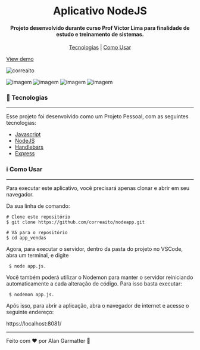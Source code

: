 <h1 align="center">Aplicativo NodeJS</h1>
<h4 align="center">Projeto desenvolvido durante curso Prof Victor Lima para finalidade de estudo e treinamento de sistemas.</h4>

<p align="center">
<a href="#tecnologias"> Tecnologias</a> | <a href="#informacao-uso">Como Usar</a>
</p>

[View demo](https://rocky-peak-10686.herokuapp.com/)

<p align="left"> <img src="https://komarev.com/ghpvc/?username=correaito&label=Project%20views&color=0e75b6&style=flat" alt="correaito" /> </p>

![imagem](https://img.shields.io/badge/-Javascript-yellow) ![imagem](https://img.shields.io/badge/-NodeJS-green) ![imagem](https://img.shields.io/badge/-Handlebars-orange) ![imagem](https://img.shields.io/badge/-Express-black)

<a id="tecnologias" class="anchor"></a>
### :rocket:  Tecnologias

------------
Esse projeto foi desenvolvido como um Projeto Pessoal, com as seguintes tecnologias:

- [Javascript](https://developer.mozilla.org/pt-BR/docs/Web/JavaScript "Heading link")
- [NodeJS](https://nodejs.org/en/ "Heading link")
- [Handlebars](https://handlebarsjs.com/ "Heading link")
- [Express](https://expressjs.com/ "Heading link")


<a id="informacao-uso" class="anchor"></a>
### :information_source:  Como Usar
------------
Para executar este aplicativo, você precisará apenas clonar e abrir em seu navegador. 

Da sua linha de comando:

    # Clone este repositório
    $ git clone https://github.com/correaito/nodeapp.git
    
    # Vá para o repositório
    $ cd app_vendas
    
Agora, para executar o servidor, dentro da pasta do projeto no VSCode, abra um terminal, e digite

     $ node app.js. 
     
Você também poderá utilizar o Nodemon para manter o servidor reiniciando automaticamente a cada alteração de código. Para isso basta executar:  

     $ nodemon app.js. 

Após isso, para abrir a aplicação, abra o navegador de internet e acesse o seguinte endereço:

https://localhost:8081/

------------
Feito com ♥ por Alan Garmatter 👋 

